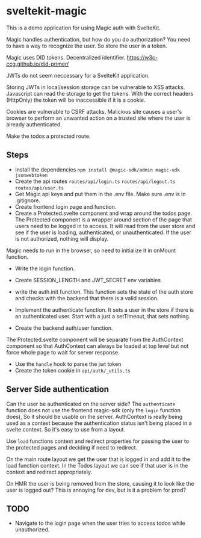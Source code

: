 sveltekit-magic
===============

This is a demo application for using Magic auth with SvelteKit.

Magic handles authentication, but how do you do authorization? You need to have a way to recognize the user. So store the user in a token.

Magic uses DID tokens. Decentralized identifier. https://w3c-ccg.github.io/did-primer/

JWTs do not seem neccessary for a SvelteKit application.

Storing JWTs in local/session storage can be vulnerable to XSS attacks. Javascript can read the storage to get the tokens. With the correct headers (HttpOnly) the token will be inaccessible if it is a cookie.

Cookies are vulnerable to CSRF attacks. Malicious site causes a user's browser to perform an unwanted action on a trusted site where the user is already authenticated.

Make the todos a protected route.

## Steps

- Install the dependencies `npm install @magic-sdk/admin magic-sdk jsonwebtoken`
- Create the api routes `routes/api/login.ts` `routes/api/logout.ts` `routes/api/user.ts`
- Get Magic api keys and put them in the .env file. Make sure .env is in .gitignore.
- Create frontend login page and function.
- Create a Protected.svelte component and wrap around the todos page. The Protected component is a wrapper around section of the page that users need to be logged in to access. It will read from the user store and see if the user is loading, authenticated, or unauthenticated. If the user is not authorized, nothing will display.

Magic needs to run in the browser, so need to initialize it in onMount function.

- Write the login function.
- Create SESSION_LENGTH and JWT_SECRET env variables

- write the auth.init function. This function sets the state of the auth store and checks with the backend that there is a valid session.
- Implement the authenticate function. It sets a user in the store if there is an authenticated user. Start with a just a setTimeout, that sets nothing.
- Create the backend auth/user function.

The Protected.svelte component will be separate from the AuthContext component so that AuthContext can always be loaded at top level but not force whole page to wait for server response.

- Use the `handle` hook to parse the jwt token
- Create the token cookie in `api/auth/_utils.ts`

Server Side authentication
--------------------------

Can the user be authenticated on the server side? The `authenticate` function does not use the frontend magic-sdk (only the `login` function does), So it should be usable on the server. AuthContext is really being used as a context because the authentication status isn't being placed in a svelte context. So it's easy to use from a layout.

Use `load` functions context and redirect properties for passing the user to the protected pages and deciding if need to redirect.

On the main route layout we get the user that is logged in and add it to the load function context. In the Todos layout we can see if that user is in the context and redirect appropriately.

On HMR the user is being removed from the store, causing it to look like the user is logged out? This is annoying for dev, but is it a problem for prod?

TODO
----
- Navigate to the login page when the user tries to access todos while unauthorized.
